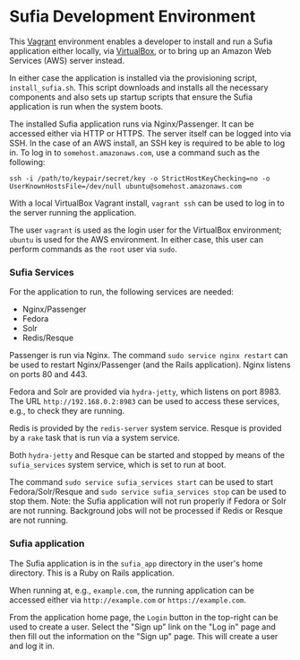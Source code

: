 # Sufia Development Environment

This [Vagrant](https://www.vagrantup.com/) environment enables a developer to install and run a Sufia application either locally, via [VirtualBox](http://www.virtualbox.org), or to bring up an Amazon Web Services (AWS) server instead.

In either case the application is installed via the provisioning script, `install_sufia.sh`.  This script downloads and installs all the necessary components and also sets up startup scripts that ensure the Sufia application is run when the system boots.

The installed Sufia application runs via Nginx/Passenger.  It can be accessed either via HTTP or HTTPS.  The server itself can be logged into via SSH.  In the case of an AWS install, an SSH key is required to be able to log in.  To log in to `somehost.amazonaws.com`, use a command such as the following:

```
ssh -i /path/to/keypair/secret/key -o StrictHostKeyChecking=no -o UserKnownHostsFile=/dev/null ubuntu@somehost.amazonaws.com
```

With a local VirtualBox Vagrant install, `vagrant ssh` can be used to log in to the server running the application.

The user `vagrant` is used as the login user for the VirtualBox environment; `ubuntu` is used for the AWS environment.  In either case, this user can perform commands as the `root` user via `sudo`.

### Sufia Services

For the application to run, the following services are needed:

- Nginx/Passenger
- Fedora
- Solr
- Redis/Resque

Passenger is run via Nginx.  The command `sudo service nginx restart` can be used to restart Nginx/Passenger (and the Rails application).  Nginx listens on ports 80 and 443.

Fedora and Solr are provided via `hydra-jetty`, which listens on port 8983.  The URL `http://192.168.0.2:8983` can be used to access these services, e.g., to check they are running.

Redis is provided by the `redis-server` system service.  Resque is provided by a `rake` task that is run via a system service.

Both `hydra-jetty` and Resque can be started and stopped by means of the `sufia_services` system service, which is set to run at boot.

The command `sudo service sufia_services start` can be used to start Fedora/Solr/Resque and `sudo service sufia_services stop` can be used to stop them.  Note: the Sufia application will not run properly if Fedora or Solr are not running.  Background jobs will not be processed if Redis or Resque are not running.

### Sufia application

The Sufia application is in the `sufia_app` directory in the user's home directory.  This is a Ruby on Rails application.

When running at, e.g., `example.com`, the running application can be accessed either via `http://example.com` or `https://example.com`.

From the application home page, the `Login` button in the top-right can be used to create a user.  Select the "Sign up" link on the "Log in" page and then fill out the information on the "Sign up" page.  This will create a user and log it in.
